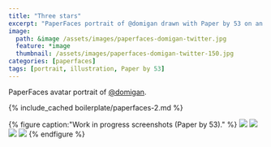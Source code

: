 ```yaml
---
title: "Three stars"
excerpt: "PaperFaces portrait of @domigan drawn with Paper by 53 on an iPad."
image: 
  path: &image /assets/images/paperfaces-domigan-twitter.jpg 
  feature: *image
  thumbnail: /assets/images/paperfaces-domigan-twitter-150.jpg
categories: [paperfaces]
tags: [portrait, illustration, Paper by 53]
---
```


PaperFaces avatar portrait of <a href="https://twitter.com/domigan">@domigan</a>.

{% include_cached boilerplate/paperfaces-2.md %}

{% figure caption:"Work in progress screenshots (Paper by 53)." %}
[![](/assets/images/paperfaces-domigan-process-1-600.jpg)](/assets/images/paperfaces-domigan-process-1-lg.jpg)
[![](/assets/images/paperfaces-domigan-process-2-600.jpg)](/assets/images/paperfaces-domigan-process-2-lg.jpg)
[![](/assets/images/paperfaces-domigan-process-3-600.jpg)](/assets/images/paperfaces-domigan-process-3-lg.jpg)
[![](/assets/images/paperfaces-domigan-process-4-600.jpg)](/assets/images/paperfaces-domigan-process-4-lg.jpg)
{% endfigure %}
